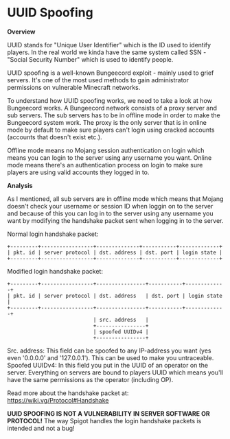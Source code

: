 # UUID Spoofing

**Overview**

UUID stands for "Unique User Identifier" which is the ID used to identify players. In the real world we kinda have the same system called SSN - "Social Security Number" which is used to identify people.

UUID spoofing is a well-known Bungeecord exploit - mainly used to grief servers. It's one of the most used methods to gain administrator permissions on vulnerable Minecraft networks.

To understand how UUID spoofing works, we need to take a look at how Bungeecord works. A Bungeecord network consists of a proxy server and sub servers. The sub servers has to be in offline mode in order to make the Bungeecord system work. The proxy is the only server that is in online mode by default to make sure players can't login using cracked accounts (accounts that doesn't exist etc.).

Offline mode means no Mojang session authentication on login which means you can login to the server using any username you want.
Online mode means there's an authentication process on login to make sure players are using valid accounts they logged in to.

**Analysis**

As I mentioned, all sub servers are in offline mode which means that Mojang doesn't check your username or session ID when loggin on to the server and because of this you can log in to the server using any username you want by modifying the handshake packet sent when logging in to the server.

Normal login handshake packet:
```
+---------+-----------------+--------------+-----------+-------------+
| pkt. id | server protocol | dst. address | dst. port | login state |
+---------+-----------------+--------------+-----------+-------------+
 ```

Modified login handshake packet:
```
+---------+-----------------+----------------+-----------+-------------+
| pkt. id | server protocol | dst. address   | dst. port | login state |
+---------+-----------------+----------------+-----------+-------------+
                            | src. address   |
                            +----------------+
                            | spoofed UUIDv4 |
                            +----------------+
 ```

Src. address: This field can be spoofed to any IP-address you want (yes even '0.0.0.0' and '127.0.0.1'). This can be used to make you untraceable.
Spoofed UUIDv4: In this field you put in the UUID of an operator on the server. Everything on servers are bound to players UUID which means you'll have the same permissions as the operator (including OP).
 
Read more about the handshake packet at: https://wiki.vg/Protocol#Handshake


**UUID SPOOFING IS NOT A VULNERABILITY IN SERVER SOFTWARE OR PROTOCOL!** The way Spigot handles the login handshake packets is intended and not a bug!
